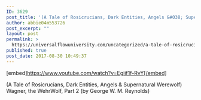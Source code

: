 ```yaml
---
ID: 3629
post_title: '(A Tale of Rosicrucians, Dark Entities, Angels &#038; Supernatural Werewolf) Wagner, the WehrWolf, Part 2'
author: abbie04m553726
post_excerpt: ""
layout: post
permalink: >
  https://universalflowuniversity.com/uncategorized/a-tale-of-rosicrucians-dark-entities-angels-supernatural-werewolf-wagner-the-wehrwolf-part-2/
published: true
post_date: 2017-08-30 10:49:37
---
```

[embed]https://www.youtube.com/watch?v=Egiif1f-RvY[/embed]<br>
<p>(A Tale of Rosicrucians, Dark Entities, Angels & Supernatural Werewolf) Wagner, the WehrWolf, Part 2 (by George W. M. Reynolds)</p>